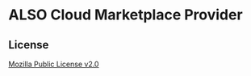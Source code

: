 # ALSO Cloud Marketplace Provider

## License

[Mozilla Public License v2.0](https://github.com/toowoxx/terraform-provider-docker/blob/main/LICENSE)


